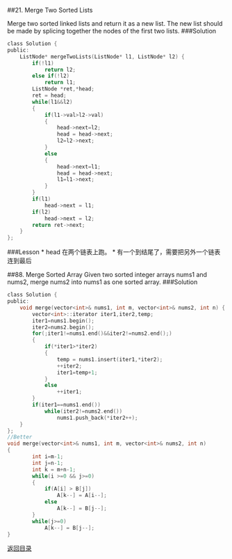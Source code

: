 ##21. Merge Two Sorted Lists   

Merge two sorted linked lists and return it as a new list. The new list should be made by splicing together the nodes of the first two lists.
###Solution
```C
class Solution {
public:
    ListNode* mergeTwoLists(ListNode* l1, ListNode* l2) {
        if(!l1)
            return l2;
        else if(!l2)
            return l1;
        ListNode *ret,*head;
        ret = head;
        while(l1&&l2)
        {
            if(l1->val>l2->val)
            {
                head->next=l2;
                head = head->next;
                l2=l2->next;
            }
            else
            {
                head->next=l1;
                head = head->next;
                l1=l1->next;
            }
        }
        if(l1)
            head->next = l1;
        if(l2)
            head->next = l2;
        return ret->next;
    }
};
```
###Lesson
* 
head 在两个链表上跑。
* 
有一个到结尾了，需要把另外一个链表连到最后

##88. Merge Sorted Array
Given two sorted integer arrays nums1 and nums2, merge nums2 into nums1 as one sorted array.
###Solution
```C
class Solution {
public:
    void merge(vector<int>& nums1, int m, vector<int>& nums2, int n) {
        vector<int>::iterator iter1,iter2,temp;
        iter1=nums1.begin();
        iter2=nums2.begin();
        for(;iter1!=nums1.end()&&iter2!=nums2.end();)
        {
            if(*iter1>*iter2)
            {
                temp = nums1.insert(iter1,*iter2);
                ++iter2;
                iter1=temp+1;
            }
            else
                ++iter1;
        }
        if(iter1==nums1.end())
            while(iter2!=nums2.end())
                nums1.push_back(*iter2++);
    }
};
//Better
void merge(vector<int>& nums1, int m, vector<int>& nums2, int n)
{
        int i=m-1;
        int j=n-1;
        int k = m+n-1;
        while(i >=0 && j>=0)
        {
            if(A[i] > B[j])
                A[k--] = A[i--];
            else
                A[k--] = B[j--];
        }
        while(j>=0)
            A[k--] = B[j--];
}
```
[返回目录](README.md)